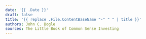 ```yaml
---
date: '{{ .Date }}'
draft: false
title: '{{ replace .File.ContentBaseName "-" " " | title }}'
authors: John C. Bogle
sources: The Little Book of Common Sense Investing
---
```

